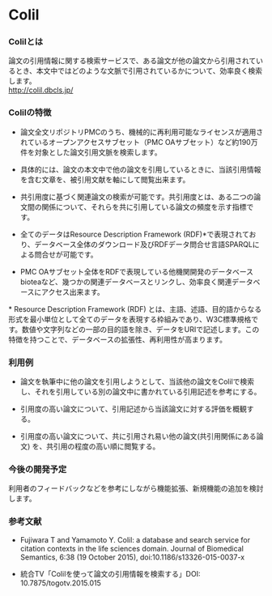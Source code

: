 # Colil
### Colilとは
論文の引用情報に関する検索サービスで、ある論文が他の論文から引用されているとき、本文中ではどのような文脈で引用されているかについて、効率良く検索します。  
http://colil.dbcls.jp/

### Colilの特徴

* 論文全文リポジトリPMCのうち、機械的に再利用可能なライセンスが適用されているオープンアクセスサブセット（PMC OAサブセット）など約190万件を対象とした論文引用文脈を検索します。

* 具体的には、論文の本文中で他の論文を引用しているときに、当該引用情報を含む文章を、被引用文献を軸にして閲覧出来ます。

* 共引用度に基づく関連論文の検索が可能です。共引用度とは、ある二つの論文間の関係について、それらを共に引用している論文の頻度を示す指標です。

* 全てのデータはResource Description Framework (RDF)*で表現されており、データベース全体のダウンロード及びRDFデータ問合せ言語SPARQLによる問合せが可能です。

* PMC OAサブセット全体をRDFで表現している他機関開発のデータベースbioteaなど、幾つかの関連データベースとリンクし、効率良く関連データベースにアクセス出来ます。

\* Resource Description Framework (RDF) とは、主語、述語、目的語からなる形式を最小単位として全てのデータを表現する枠組みであり、W3C標準規格です。数値や文字列などの一部の目的語を除き、データをURIで記述します。この特徴を持つことで、データベースの拡張性、再利用性が高まります。

### 利用例

* 論文を執筆中に他の論文を引用しようとして、当該他の論文をColilで検索し、それを引用している別の論文中に書かれている引用記述を参考にする。

* 引用度の高い論文について、引用記述から当該論文に対する評価を概観する。

* 引用度の高い論文について、共に引用され易い他の論文(共引用関係にある論文) を、共引用の程度の高い順に閲覧する。

### 今後の開発予定

利用者のフィードバックなどを参考にしながら機能拡張、新規機能の追加を検討します。

### 参考文献

* Fujiwara T and Yamamoto Y. Colil: a database and search service for citation contexts in the life sciences domain. Journal of Biomedical Semantics, 6:38 (19 October 2015), doi:10.1186/s13326-015-0037-x

* 統合TV「Colilを使って論文の引用情報を検索する」DOI: 10.7875/togotv.2015.015
